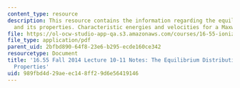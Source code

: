 ```yaml
---
content_type: resource
description: This resource contains the information regarding the equilibrium distribution
  and its properties. Characteristic energies and velocities for a Maxwellian distribution.
file: https://ol-ocw-studio-app-qa.s3.amazonaws.com/courses/16-55-ionized-gases-fall-2014/989fbd4d29aeec148ff29d6e56419146_MIT16_55F14_Lecture10-11.pdf
file_type: application/pdf
parent_uid: 2bfbd890-64f8-23e6-b295-ecde160ce342
resourcetype: Document
title: '16.55 Fall 2014 Lecture 10-11 Notes: The Equilibrium Distribution and its
  Properties'
uid: 989fbd4d-29ae-ec14-8ff2-9d6e56419146
---
```

